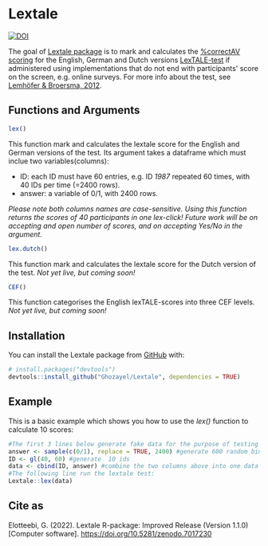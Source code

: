 
# Lextale

<!-- badges: start -->
[![DOI](https://zenodo.org/badge/525854071.svg)](https://zenodo.org/badge/latestdoi/525854071)
<!-- badges: end -->

The goal of [Lextale package](https://ghozayel.github.io/Lextale/) is to mark and calculates the [%correctAV scoring](https://www.lextale.com/scoring.html) for the English, German and Dutch versions [LexTALE-test](https://www.lextale.com) if administered using implementations that do not end with participants' score on the screen, e.g. online surveys. For more info about the test, see [Lemhöfer & Broersma, 2012](https://www.lextale.com/pdf/Lemhofer_Broersma_2012.pdf).

## Functions and Arguments

``` r
lex()
```
This function mark and calculates the lextale score for the English and German versions of the test. Its argument takes a dataframe which must inclue two variables(columns):
- ID: each ID must have 60 entries, e.g. ID *1987* repeated 60 times, with 40 IDs per time (=2400 rows).
- answer: a variable of 0/1, with 2400 rows. 

*Please note both columns names are case-sensitive.
Using this function returns the scores of 40 participants in one lex-click!
Future work will be on accepting and open number of scores, and on accepting Yes/No in the argument.* 

``` r
lex.dutch()
```
This function mark and calculates the lextale score for the Dutch version of the test. *Not yet live, but coming soon!*

``` r
CEF()
```
This function categorises the English lexTALE-scores into three CEF levels. *Not yet live, but coming soon!*


## Installation

You can install the Lextale package from [GitHub](https://github.com/) with:

``` r
# install.packages("devtools")
devtools::install_github("Ghozayel/Lextale", dependencies = TRUE)
```

## Example

This is a basic example which shows you how to use the *lex()* function to calculate 10 scores:

``` r
#The first 3 lines below generate fake data for the purpose of testing the lex() function:
answer <- sample(c(0/1), replace = TRUE, 2400) #generate 600 random binary responses
ID <- gl(40, 60) #generate  10 ids
data <- cbind(ID, answer) #combine the two columns above into one data
#The following line run the lextale test:
Lextale::lex(data)
```

## Cite as

Elotteebi, G. (2022). Lextale R-package: Improved Release (Version 1.1.0)[Computer software]. https://doi.org/10.5281/zenodo.7017230
